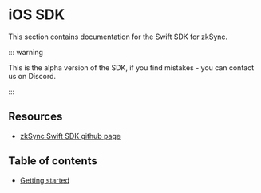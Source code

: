 # iOS SDK

This section contains documentation for the Swift SDK for zkSync.

::: warning

This is the alpha version of the SDK, if you find mistakes - you can contact us on Discord.

:::

## Resources

- [zkSync Swift SDK github page](https://github.com/zksync-sdk/zksync-swift)

## Table of contents

- [Getting started](./tutorial)
